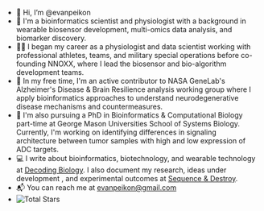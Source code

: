 - 👋 Hi, I’m @evanpeikon
- 🧪 I'm a bioinformatics scientist and physiologist with a background in wearable biosensor development, multi-omics data analysis, and biomarker discovery.
- 🏋️‍♂️ I began my career as a physiologist and data scientist working with professional athletes, teams, and military special operations before co-founding NNOXX, where I lead the biosensor and bio-algorithm development teams.
- 🚀 In my free time, I'm an active contributor to NASA GeneLab's Alzheimer's Disease & Brain Resilience analysis working group where I apply bioinformatics approaches to understand neurodegenerative disease mechanisms and countermeasures. 
- 🧬 I'm also pursuing a PhD in Bioinformatics & Computational Biology part-time at George Mason Universities School of Systems Biology. Currently, I'm working on identifying differences in signaling architecture between tumor samples with high and low expression of ADC targets.
- 💻 I write about bioinformatics, biotechnology, and wearable technology at [Decoding Biology](https://decodingbiology.substack.com ). I also document my research, ideas under development , and experimental outcomes at [Sequence & Destroy](https://sequenceanddestroy.substack.com). 
- 📬 You can reach me at evanpeikon@gmail.com
- ![Total Stars](https://img.shields.io/github/stars/evanpeikon?style=social)

<!---
evanpeikon/evanpeikon is a ✨ special ✨ repository because its `README.md` (this file) appears on your GitHub profile.
You can click the Preview link to take a look at your changes.
--->
